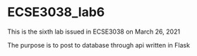 # ECSE3038_lab6
This is the sixth lab issued in ECSE3038 on March 26, 2021



The purpose is to post to database through api written in Flask